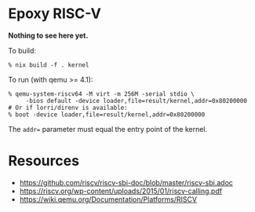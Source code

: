 # Epoxy RISC-V

**Nothing to see here yet.**

To build:

```
% nix build -f . kernel
```

To run (with qemu >= 4.1):

```
% qemu-system-riscv64 -M virt -m 256M -serial stdio \
     -bios default -device loader,file=result/kernel,addr=0x80200000
# Or if lorri/direnv is available:
% boot -device loader,file=result/kernel,addr=0x80200000
```

The `addr=` parameter must equal the entry point of the kernel.

# Resources

- https://github.com/riscv/riscv-sbi-doc/blob/master/riscv-sbi.adoc
- https://riscv.org/wp-content/uploads/2015/01/riscv-calling.pdf
- https://wiki.qemu.org/Documentation/Platforms/RISCV
